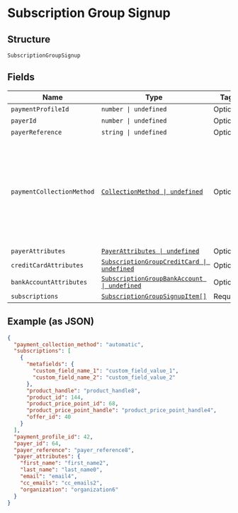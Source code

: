 
# Subscription Group Signup

## Structure

`SubscriptionGroupSignup`

## Fields

| Name | Type | Tags | Description |
|  --- | --- | --- | --- |
| `paymentProfileId` | `number \| undefined` | Optional | - |
| `payerId` | `number \| undefined` | Optional | - |
| `payerReference` | `string \| undefined` | Optional | - |
| `paymentCollectionMethod` | [`CollectionMethod \| undefined`](../../doc/models/collection-method.md) | Optional | The type of payment collection to be used in the subscription. For legacy Statements Architecture valid options are - `invoice`, `automatic`. For current Relationship Invoicing Architecture valid options are - `remittance`, `automatic`, `prepaid`.<br>**Default**: `CollectionMethod.Automatic` |
| `payerAttributes` | [`PayerAttributes \| undefined`](../../doc/models/payer-attributes.md) | Optional | - |
| `creditCardAttributes` | [`SubscriptionGroupCreditCard \| undefined`](../../doc/models/subscription-group-credit-card.md) | Optional | - |
| `bankAccountAttributes` | [`SubscriptionGroupBankAccount \| undefined`](../../doc/models/subscription-group-bank-account.md) | Optional | - |
| `subscriptions` | [`SubscriptionGroupSignupItem[]`](../../doc/models/subscription-group-signup-item.md) | Required | - |

## Example (as JSON)

```json
{
  "payment_collection_method": "automatic",
  "subscriptions": [
    {
      "metafields": {
        "custom_field_name_1": "custom_field_value_1",
        "custom_field_name_2": "custom_field_value_2"
      },
      "product_handle": "product_handle8",
      "product_id": 144,
      "product_price_point_id": 68,
      "product_price_point_handle": "product_price_point_handle4",
      "offer_id": 40
    }
  ],
  "payment_profile_id": 42,
  "payer_id": 64,
  "payer_reference": "payer_reference8",
  "payer_attributes": {
    "first_name": "first_name2",
    "last_name": "last_name0",
    "email": "email4",
    "cc_emails": "cc_emails2",
    "organization": "organization6"
  }
}
```

